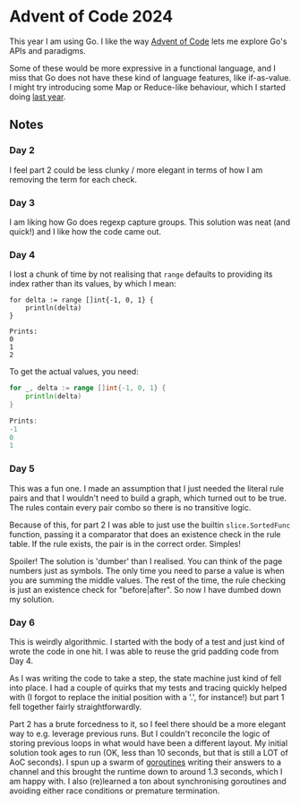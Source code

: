 # Advent of Code 2024

This year I am using Go. I like the way [Advent of Code][aoc] lets me explore Go's APIs and paradigms.

Some of these would be more expressive in a functional language, and I miss that Go
does not have these kind of language features, like if-as-value. I might try introducing
some Map or Reduce-like behaviour, which I started doing [last year][fn].

[aoc]: https://adventofcode.com/
[fn]: https://github.com/tastapod/advent2023/blob/main/fn/fn.go

## Notes

### Day 2

I feel part 2 could be less clunky / more elegant in terms of how I am removing the term for each check.

### Day 3

I am liking how Go does regexp capture groups. This solution was neat (and quick!) and I like how the code came out.

### Day 4

I lost a chunk of time by not realising that `range` defaults to providing its index rather than its values, by which I mean:

```golang
for delta := range []int{-1, 0, 1} {
	println(delta)
}

Prints:
0
1
2
```

To get the actual values, you need:

```go
for _, delta := range []int{-1, 0, 1} {
	println(delta)
}

Prints:
-1
0
1
```

### Day 5

This was a fun one. I made an assumption that I just needed the literal rule pairs and that I wouldn't need to build a graph, which turned out to be true. The rules contain every pair combo so there is no transitive logic.

Because of this, for part 2 I was able to just use the builtin `slice.SortedFunc` function, passing it a comparator that does an existence check in the rule table. If the rule exists, the pair is in the correct order. Simples!

Spoiler! The solution is 'dumber' than I realised. You can think of the page numbers just as symbols. The only time you need to parse a value is when you are summing the middle values. The rest of the time, the rule checking is just an existence check for "before|after". So now I have dumbed down my solution.


### Day 6

This is weirdly algorithmic. I started with the body of a test and just kind of wrote the code in one hit. I was able to reuse the grid padding code from Day 4.

As I was writing the code to take a step, the state machine just kind of fell into place. I had a couple of quirks that my tests and tracing quickly helped with (I forgot to replace the initial position with a '.', for instance!) but part 1 fell together fairly straightforwardly.

Part 2 has a brute forcedness to it, so I feel there should be a more elegant way to e.g. leverage previous runs. But I couldn't reconcile the logic of storing previous loops in what would have been a different layout. My initial solution took ages to run (OK, less than 10 seconds, but that is still a LOT of AoC seconds). I spun up a swarm of [goroutines][] writing their answers to a channel and this brought the runtime down to around 1.3 seconds, which I am happy with. I also (re)learned a ton about synchronising goroutines and avoiding either race conditions or premature termination.

[goroutines]: https://go.dev/doc/faq#goroutines
